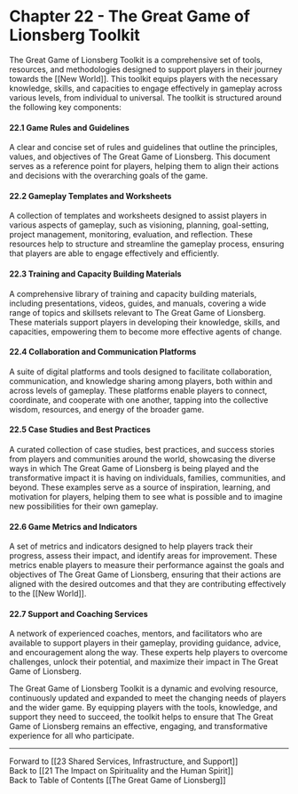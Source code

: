 # Chapter 22 - The Great Game of Lionsberg Toolkit

The Great Game of Lionsberg Toolkit is a comprehensive set of tools, resources, and methodologies designed to support players in their journey towards the [[New World]]. This toolkit equips players with the necessary knowledge, skills, and capacities to engage effectively in gameplay across various levels, from individual to universal. The toolkit is structured around the following key components:

#### 22.1 Game Rules and Guidelines

A clear and concise set of rules and guidelines that outline the principles, values, and objectives of The Great Game of Lionsberg. This document serves as a reference point for players, helping them to align their actions and decisions with the overarching goals of the game.

#### 22.2 Gameplay Templates and Worksheets

A collection of templates and worksheets designed to assist players in various aspects of gameplay, such as visioning, planning, goal-setting, project management, monitoring, evaluation, and reflection. These resources help to structure and streamline the gameplay process, ensuring that players are able to engage effectively and efficiently.

#### 22.3 Training and Capacity Building Materials

A comprehensive library of training and capacity building materials, including presentations, videos, guides, and manuals, covering a wide range of topics and skillsets relevant to The Great Game of Lionsberg. These materials support players in developing their knowledge, skills, and capacities, empowering them to become more effective agents of change.

#### 22.4 Collaboration and Communication Platforms

A suite of digital platforms and tools designed to facilitate collaboration, communication, and knowledge sharing among players, both within and across levels of gameplay. These platforms enable players to connect, coordinate, and cooperate with one another, tapping into the collective wisdom, resources, and energy of the broader game.

#### 22.5 Case Studies and Best Practices

A curated collection of case studies, best practices, and success stories from players and communities around the world, showcasing the diverse ways in which The Great Game of Lionsberg is being played and the transformative impact it is having on individuals, families, communities, and beyond. These examples serve as a source of inspiration, learning, and motivation for players, helping them to see what is possible and to imagine new possibilities for their own gameplay.

#### 22.6 Game Metrics and Indicators

A set of metrics and indicators designed to help players track their progress, assess their impact, and identify areas for improvement. These metrics enable players to measure their performance against the goals and objectives of The Great Game of Lionsberg, ensuring that their actions are aligned with the desired outcomes and that they are contributing effectively to the [[New World]].

#### 22.7 Support and Coaching Services

A network of experienced coaches, mentors, and facilitators who are available to support players in their gameplay, providing guidance, advice, and encouragement along the way. These experts help players to overcome challenges, unlock their potential, and maximize their impact in The Great Game of Lionsberg.

The Great Game of Lionsberg Toolkit is a dynamic and evolving resource, continuously updated and expanded to meet the changing needs of players and the wider game. By equipping players with the tools, knowledge, and support they need to succeed, the toolkit helps to ensure that The Great Game of Lionsberg remains an effective, engaging, and transformative experience for all who participate.

____

Forward to [[23 Shared Services, Infrastructure, and Support]]    
Back to [[21 The Impact on Spirituality and the Human Spirit]]  
Back to Table of Contents [[The Great Game of Lionsberg]]  